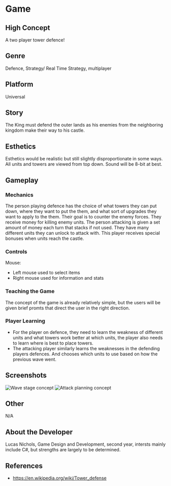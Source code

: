 # Game
## High Concept
A two player tower defence!
## Genre
Defence, Strategy/ Real Time Strategy, multiplayer
## Platform
Universal
## Story
The King must defend the outer lands as his enemies from the neighboring kingdom make their way to his castle.
## Esthetics
Esthetics would be realistic but still slightly disproportionate in some ways. All units and towers are viewed from top down. Sound will be 8-bit at best.
## Gameplay
### Mechanics
The person playing defence has the choice of what towers they can put down, where they want to put the them, and what sort of upgrades they want to apply to the them. Their goal is to counter the enemy forces. They receive money for killing enemy units.
The person attacking is given a set amount of money each turn that stacks if not used. They have many different units they can unlock to attack with. This player receives special bonuses when units reach the castle.
### Controls
Mouse:
- Left mouse used to select items
- Right mouse used for information and stats
### Teaching the Game
The concept of the game is already relatively simple, but the users will be given brief promts that direct the user in the right direction.
### Player Learning
 - For the player on defence, they need to learn the weakness of different units and what towers work better at which units, the player also needs to learn where is best to place towers. 
 - The attacking player similarly learns the weaknesses in the defending players defences. And chooses which units to use based on how the previous wave went.
## Screenshots
![Wave stage concept](https://people.rit.edu/lpn4937/230/project1/media/P01-GameConceptImage.jpg)
![Attack planning concept](https://people.rit.edu/lpn4937/230/project1/media/P01-AttackConceptImage.jpg)
## Other
N/A
## About the Developer
Lucas Nichols, Game Design and Development, second year, intersts mainly include C#, but strengths are largely to be determined.
## References
- https://en.wikipedia.org/wiki/Tower_defense
